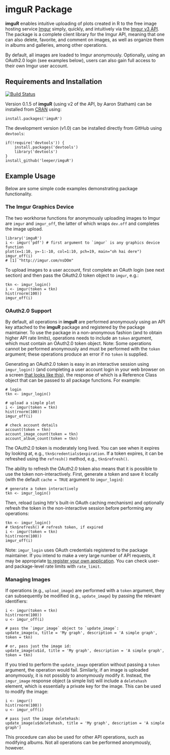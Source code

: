# imguR Package #

**imguR** enables intuitive uploading of plots created in R to the free image hosting service [Imgur](http://www.imgur.com) simply, quickly, and intuitively via the [Imgur v3 API](http://api.imgur.com). The package is a complete client library for the Imgur API, meaning that one can also delete, favorite, and comment on images, as well as organize them in albums and galleries, among other operations.

By default, all images are loaded to Imgur anonymously. Optionally, using an OAuth2.0 login (see examples below), users can also gain full access to their own Imgur user account.

## Requirements and Installation ##

[![Build Status](https://travis-ci.org/leeper/imguR.png?branch=master)](https://travis-ci.org/leeper/imguR)

Version 0.1.5 of **imguR** (using v2 of the API, by Aaron Statham) can be installed from [CRAN](http://cran.r-project.org/web/packages/imguR/index.html) using:

```
install.packages('imguR')
```

The development version (v1.0) can be installed directly from GitHub using `devtools`:

```
if(!require('devtools')) {
    install.packages('devtools')
    library('devtools')
}
install_github('leeper/imguR')
```

## Example Usage ##

Below are some simple code examples demonstrating package functionality.


### The Imgur Graphics Device ###

The two workhorse functions for anonymously uploading images to Imgur are `imgur` and `imgur_off`, the latter of which wraps `dev.off` and completes the image upload.

```
library('imguR')
i <- imgur('pdf') # first argument to `imgur` is any graphics device function
plot(x=1:10, y=-1:-10, col=1:10, pch=19, main="oh hai dere")
imgur_off(i)
# [1] "http://imgur.com/nsDOm"
```

To upload images to a user account, first complete an OAuth login (see next section) and then pass the OAuth2.0 token object to `imgur`, e.g.:

```
tkn <- imgur_login()
i <- imgur(token = tkn)
hist(rnorm(100))
imgur_off(i)
```


### OAuth2.0 Support ###

By default, all operations in **imguR** are performed anonymously using an API key attached to the **imguR** package and registered by the package maintainer. To use the package in a non-anonymous fashion (and to obtain higher API rate limits), operations needs to include an `token` argument, which must contain an OAuth2.0 token object. Note: Some operations cannot be performed anonymously and must be performed with the `token` argument; these operations produce an error if no `token` is supplied.

Generating an OAuth2.0 token is easy in an interactive session using `imgur_login()` (and completing a user account login in your web browser on a screen [that looks like this](http://i.imgur.com/DgqMUeq.png)), the response of which is a Reference Class object that can be passed to all package functions. For example:

```
# login
tkn <- imgur_login()

# upload a simple plot
i <- imgur(token = tkn)
hist(rnorm(100))
imgur_off(i)

# check account details
account(token = tkn)
account_image_count(token = tkn)
account_album_count(token = tkn)
```

The OAuth2.0 token is moderately long lived. You can see when it expires by looking at, e.g., `tkn$credentials$expiration`. If a token expires, it can be refreshed using the `refresh()` method, e.g., `tkn$refresh()`.

The ability to refresh the OAuth2.0 token also means that it is possible to use the token non-interactively. First, generate a token and save it locally (with the default `cache = TRUE` argument to `imgur_login`):

```
# generate a token interactively
tkn <- imgur_login()
```

Then, reload (using httr's built-in OAuth caching mechanism) and optionally refresh the token in the non-interactive session before performing any operations:

```
tkn <- imgur_login()
# tkn$refresh() # refresh token, if expired
i <- imgur(token = tkn)
hist(rnorm(100))
imgur_off(i)
```

Note: `imgur_login` uses OAuth credentials registered to the package maintainer. If you intend to make a very large number of API requests, it may be appropriate [to register your own application](https://api.imgur.com/oauth2/addclient). You can check user- and package-level rate limits with `rate_limit`.  


### Managing Images ###

If operations (e.g., `upload_image`) are performed with a `token` argument, they can subsequently be modified (e.g., `update_image`) by passing the relevant identifiers:

```
i <- imgur(token = tkn)
hist(rnorm(100))
u <- imgur_off(i)

# pass the `imgur_image` object to `update_image`:
update_image(u, title = 'My graph', description = 'A simple graph', token = tkn)

# or, pass just the image id:
update_image(u$id, title = 'My graph', description = 'A simple graph', token = tkn)
```

If you tried to perform the `update_image` operation without passing a `token` argument, the operation would fail. Similarly, if an image is uploaded anonymously, it is not possibly to anonymously modify it. Instead, the `imgur_image` response object (a simple list) will include a `deletehash` element, which is essentially a private key for the image. This can be used to modify the image:

```
i <- imgur()
hist(rnorm(100))
u <- imgur_off(i)

# pass just the image deletehash:
update_image(u$deletehash, title = 'My graph', description = 'A simple graph')
```

This procedure can also be used for other API operations, such as modifying albums. Not all operations can be performed anonymously, however.
